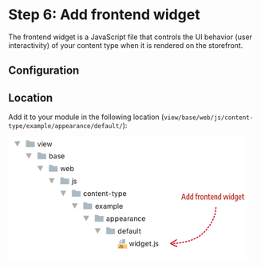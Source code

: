 <!-- {% raw %} -->

# Step 6: Add frontend widget

The frontend widget is a JavaScript file that controls the UI behavior (user interactivity) of your content type when it is rendered on the storefront. 

## Configuration





## Location

Add it to your module in the following location (`view/base/web/js/content-type/example/appearance/default/`):

![Create config file](../images/step7-add-widget.png)




<!-- {% endraw %} -->